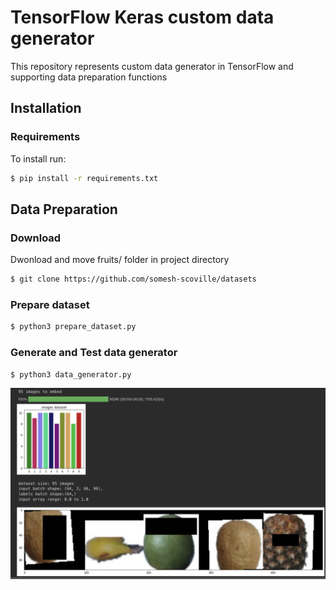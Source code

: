 # TensorFlow Keras custom data generator

This repository represents custom data generator in TensorFlow and 
supporting data preparation functions

## Installation
### Requirements
To install run:
```bash
$ pip install -r requirements.txt
```

## Data Preparation

### Download
Dwonload and move fruits/ folder in project directory
```bash
$ git clone https://github.com/somesh-scoville/datasets
```

### Prepare dataset
```bash
$ python3 prepare_dataset.py
```

### Generate and Test data generator
```bash
$ python3 data_generator.py
```

![output.png](output.png)
